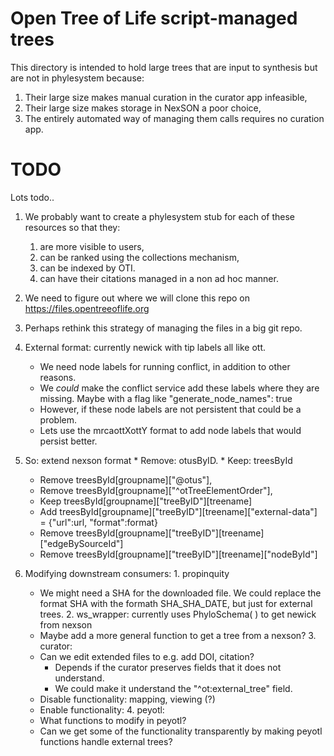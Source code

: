 # Open Tree of Life script-managed trees
This directory is intended to hold large trees that are input to synthesis but are not
    in phylesystem because:
  1. Their large size makes manual curation in the curator app infeasible,
  2. Their large size makes storage in NexSON a poor choice,
  3. The entirely automated way of managing them calls requires no curation app.


# TODO
Lots todo..

  1. We probably want to create a phylesystem stub for each of these resources so that they:

     1. are more visible to users,
     2. can be ranked using the collections mechanism,
     3. can be indexed by OTI.
     4. can have their citations managed in a non ad hoc manner.

  2. We need to figure out where we will clone this repo on https://files.opentreeoflife.org
  3. Perhaps rethink this strategy of managing the files in a big git repo.
  4. External format: currently newick with tip labels all like ott<num>.

     * We need node labels for running conflict, in addition to other reasons.
     * We _could_ make the conflict service add these labels where they are missing.  Maybe with a flag like "generate_node_names": true
     * However, if these node labels are not persistent that could be a problem.
     * Lets use the mrcaottXottY format to add node labels that would persist better.

  5. So: extend nexson format
    * Remove: otusByID.
    * Keep: treesById
      * Remove treesById[groupname]["@otus"],
      * Remove treesById[groupname]["^otTreeElementOrder"],
      * Keep   treesById[groupname]["treeByID"][treename]     
      * Add    treesById[groupname]["treeByID"][treename]["external-data"] = {"url":url, "format":format}
      * Remove treesById[groupname]["treeByID"][treename]["edgeBySourceId"]
      * Remove treesById[groupname]["treeByID"][treename]["nodeById"]

  6. Modifying downstream consumers:
    1. propinquity
       * We might need a SHA for the downloaded file.  We could replace the format SHA with the formath SHA_SHA_DATE, but just for external trees.
    2. ws_wrapper: currently uses PhyloSchema( ) to get newick from nexson
       * Maybe add a more general function to get a tree from a nexson?
    3. curator:
       * Can we edit extended files to e.g. add DOI, citation?
         * Depends if the curator preserves fields that it does not understand.
         * We could make it understand the "^ot:external_tree" field.
       * Disable functionality: mapping, viewing (?)
       * Enable  functionality: 
    4. peyotl:
       * What functions to modify in peyotl?
       * Can we get some of the functionality transparently by making peyotl functions handle external trees?

